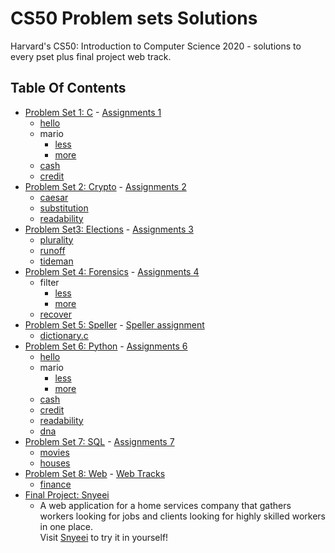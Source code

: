 # CS50 Problem sets Solutions
Harvard's CS50: Introduction to Computer Science 2020 - solutions to every pset plus final project web track.

## Table Of Contents

- [Problem Set 1: C](/pset1) - <a href='https://cs50.harvard.edu/x/2020/psets/1/'> Assignments 1</a>
  * [hello](/pset1/hello)
  * mario
    + [less](/pset1/mario/less)
    + [more](/pset1/mario/more)
  * [cash](/pset1/cash)
  * [credit](/pset1/credit)
- [Problem Set 2: Crypto](/pset2) - <a href='https://cs50.harvard.edu/x/2020/psets/2/'> Assignments 2</a> 
  * [caesar](/pset2/caesar)
  * [substitution](/pset2/substitution)
  * [readability](/pset2/readability)
- [Problem Set3: Elections](/pset3) - <a href='https://cs50.harvard.edu/x/2020/psets/3/'> Assignments 3</a> 
  * [plurality](/pset3/plurality)
  * [runoff](/pset3/runoff)
  * [tideman](/pset3/tideman)
- [Problem Set 4: Forensics](/pset4) - <a href='https://cs50.harvard.edu/x/2020/psets/4/'> Assignments 4</a> 
  * filter
    + [less](/pset4/filter)
    + [more](/pset4/border-detection)
  * [recover](/pset4/recover)
- [Problem Set 5: Speller](/pset5/speller) - <a href='https://cs50.harvard.edu/x/2020/psets/5/speller/'> Speller assignment</a>
  * [dictionary.c](/pset5/speller/dictionary.c)
- [Problem Set 6: Python](/pset6/) - <a href='https://cs50.harvard.edu/x/2020/psets/6/'> Assignments 6</a>
  * [hello](/pset6/hello)
  * mario
    + [less](/pset6/mario/less)
    + [more](/pset6/mario/more)
  * [cash](/pset6/cash)
  * [credit](/pset6/credit)
  * [readability](/pset6/readability)
  * [dna](/pset6/dna)
- [Problem Set 7: SQL](/pset7/) - <a href='https://cs50.harvard.edu/x/2020/psets/7/'> Assignments 7</a>
  * [movies](/pset7/movies)
  * [houses](/pset7/houses/houses)
- [Problem Set 8: Web](/pset8) - <a href='https://cs50.harvard.edu/x/2020/tracks/web/'> Web Tracks</a>
  * [finance](/pset8)
- [Final Project: Snyeei](https://github.com/Mouhab-dev/snyeei)
   * A web application for a home services company that gathers workers looking for jobs and clients looking for highly skilled workers in one place. <br>
    Visit [Snyeei](https://mouhabsnyeei.pythonanywhere.com/) to try it in yourself!
